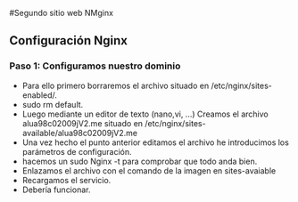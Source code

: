 #Segundo sitio web NMginx
## Configuración Nginx

### Paso 1: Configuramos nuestro dominio
* Para ello primero borraremos el archivo situado en /etc/nginx/sites-enabled/.
* sudo rm default.
* Luego mediante un editor de texto (nano,vi, ...) Creamos el archivo alua98c02009jV2.me situado en /etc/nginx/sites-available/alua98c02009jV2.me
* Una vez hecho el punto anterior editamos el archivo he introducimos los parámetros de configuración.
 ![]()
* hacemos un sudo Nginx -t para comprobar que todo anda bien.
![]()
* Enlazamos el archivo con el comando de la imagen en sites-avaiable
![]()
* Recargamos el servicio.
* Debería funcionar.
